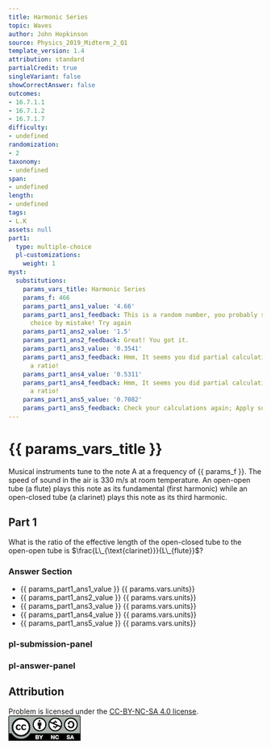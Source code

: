 ```yaml
---
title: Harmonic Series
topic: Waves
author: John Hopkinson
source: Physics_2019_Midterm_2_Q1
template_version: 1.4
attribution: standard
partialCredit: true
singleVariant: false
showCorrectAnswer: false
outcomes:
- 16.7.1.1
- 16.7.1.2
- 16.7.1.7
difficulty:
- undefined
randomization:
- 2
taxonomy:
- undefined
span:
- undefined
length:
- undefined
tags:
- L.K
assets: null
part1:
  type: multiple-choice
  pl-customizations:
    weight: 1
myst:
  substitutions:
    params_vars_title: Harmonic Series
    params_f: 466
    params_part1_ans1_value: '4.66'
    params_part1_ans1_feedback: This is a random number, you probably selected this
      choice by mistake! Try again
    params_part1_ans2_value: '1.5'
    params_part1_ans2_feedback: Great! You got it.
    params_part1_ans3_value: '0.3541'
    params_part1_ans3_feedback: Hmm, It seems you did partial calculations, you need
      a ratio!
    params_part1_ans4_value: '0.5311'
    params_part1_ans4_feedback: Hmm, It seems you did partial calculations, you need
      a ratio!
    params_part1_ans5_value: '0.7082'
    params_part1_ans5_feedback: Check your calculations again; Apply suitable formulas!
---
```

# {{ params_vars_title }}
Musical instruments tune to the note A at a frequency of {{ params_f }}.  The speed of sound in the air is 330 m/s at room temperature.  An open-open tube (a flute) plays this note as its fundamental (first harmonic) while an open-closed tube (a clarinet) plays this note as its third harmonic.

## Part 1

What is the ratio of the effective length of the open-closed tube to the open-open tube is $\frac{L\_{\text{clarinet}}}{L\_{flute}}$?

### Answer Section

- {{ params_part1_ans1_value }} {{ params.vars.units}}
- {{ params_part1_ans2_value }} {{ params.vars.units}}
- {{ params_part1_ans3_value }} {{ params.vars.units}}
- {{ params_part1_ans4_value }} {{ params.vars.units}}
- {{ params_part1_ans5_value }} {{ params.vars.units}}

### pl-submission-panel

### pl-answer-panel

## Attribution

Problem is licensed under the [CC-BY-NC-SA 4.0 license](https://creativecommons.org/licenses/by-nc-sa/4.0/).<br> ![The Creative Commons 4.0 license requiring attribution-BY, non-commercial-NC, and share-alike-SA license.](https://raw.githubusercontent.com/firasm/bits/master/by-nc-sa.png)